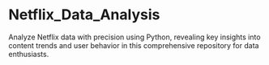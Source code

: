 # Netflix_Data_Analysis
Analyze Netflix data with precision using Python, revealing key insights into content trends and user behavior in this comprehensive repository for data enthusiasts.
